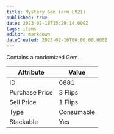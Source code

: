 ```yaml
---
title: Mystery Gem (arm LV21)
published: true
date: 2023-02-18T15:29:14.000Z
tags: items
editor: markdown
dateCreated: 2023-02-16T00:00:00.000Z
---
```


Contains a randomized Gem.

|Attribute|Value|
|-|-|
|ID|6881|
|Purchase Price|3 Flips|
|Sell Price|1 Flips|
|Type|Consumable|
|Stackable|Yes|

